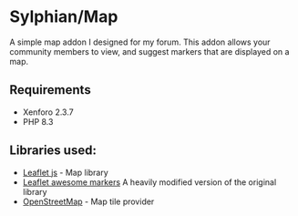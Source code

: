 # Sylphian/Map
A simple map addon I designed for my forum. This addon allows your community members to view, and suggest markers that are displayed on a map.


## Requirements
- Xenforo 2.3.7
- PHP 8.3

## Libraries used:
- [Leaflet js](https://leafletjs.com/) - Map library
- [Leaflet awesome markers](https://github.com/lennardv2/Leaflet.awesome-markers) A heavily modified version of the original library
- [OpenStreetMap](https://www.openstreetmap.org) - Map tile provider